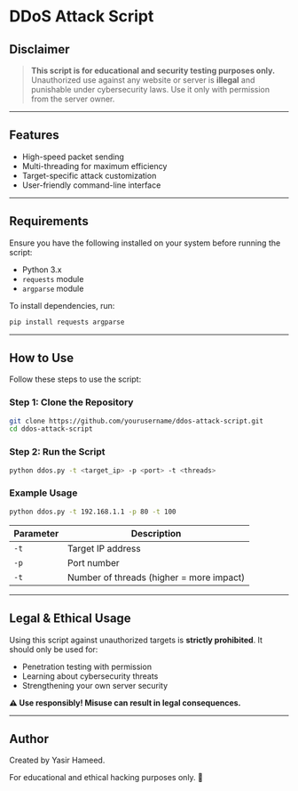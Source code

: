 # DDoS Attack Script

## Disclaimer
> **This script is for educational and security testing purposes only.** Unauthorized use against any website or server is **illegal** and punishable under cybersecurity laws. Use it only with permission from the server owner.

---

## Features
- High-speed packet sending
- Multi-threading for maximum efficiency
- Target-specific attack customization
- User-friendly command-line interface

---

## Requirements
Ensure you have the following installed on your system before running the script:

- Python 3.x
- `requests` module
- `argparse` module

To install dependencies, run:
```bash
pip install requests argparse
```

---

## How to Use
Follow these steps to use the script:

### Step 1: Clone the Repository
```bash
git clone https://github.com/yourusername/ddos-attack-script.git
cd ddos-attack-script
```

### Step 2: Run the Script
```bash
python ddos.py -t <target_ip> -p <port> -t <threads>
```

### Example Usage
```bash
python ddos.py -t 192.168.1.1 -p 80 -t 100
```

| Parameter | Description |
|-----------|-------------|
| `-t` | Target IP address |
| `-p` | Port number |
| `-t` | Number of threads (higher = more impact) |

---

## Legal & Ethical Usage
Using this script against unauthorized targets is **strictly prohibited**. It should only be used for:
- Penetration testing with permission
- Learning about cybersecurity threats
- Strengthening your own server security

**⚠️ Use responsibly! Misuse can result in legal consequences.**

---

## Author
Created by Yasir Hameed.

For educational and ethical hacking purposes only. 🚀

